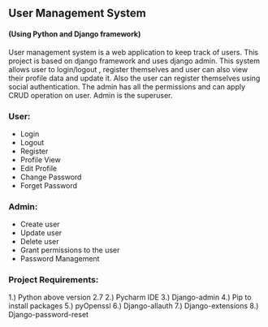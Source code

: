 ## **User Management System**
#### (Using Python and Django framework)

User management system is a web application to keep track of users. This project is based on django framework and uses django admin.
This system allows user to login/logout , register themselves and user can also view their profile data and update it.
Also the user can register themselves using social authentication. 
The admin has all the permissions and can apply CRUD operation on user. Admin is the superuser.

### __User:__ 
* Login
* Logout
* Register
* Profile View
* Edit Profile
* Change Password
* Forget Password

### __Admin:__
* Create user
* Update user
* Delete user
* Grant permissions to the user
* Password Management

### __Project Requirements:__

1.) Python above version 2.7
2.) Pycharm IDE
3.) Django-admin
4.) Pip to install packages
5.) pyOpenssl
6.) Django-allauth
7.) Django-extensions
8.) Django-password-reset
